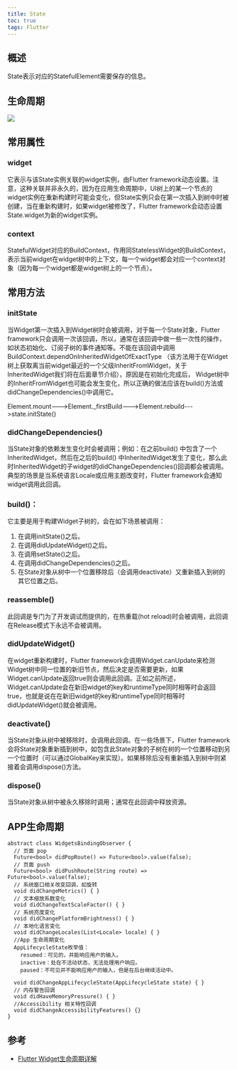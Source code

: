 ```yaml
---
title: State
toc: true
tags: Flutter
---
```



## 概述

State表示对应的StatefulElement需要保存的信息。


## 生命周期

![](./state_lifecycle.png)


## 常用属性 

### widget
  
它表示与该State实例关联的widget实例，由Flutter framework动态设置。注意，这种关联并非永久的，因为在应用生命周期中，UI树上的某一个节点的widget实例在重新构建时可能会变化，但State实例只会在第一次插入到树中时被创建，当在重新构建时，如果widget被修改了，Flutter framework会动态设置State.widget为新的widget实例。

### context
  
StatefulWidget对应的BuildContext，作用同StatelessWidget的BuildContext，表示当前widget在widget树中的上下文，每一个widget都会对应一个context对象（因为每一个widget都是widget树上的一个节点）。


## 常用方法

### initState
  
当Widget第一次插入到Widget树时会被调用，对于每一个State对象，Flutter framework只会调用一次该回调，所以，通常在该回调中做一些一次性的操作，
如状态初始化、订阅子树的事件通知等。不能在该回调中调用BuildContext.dependOnInheritedWidgetOfExactType
（该方法用于在Widget树上获取离当前widget最近的一个父级InheritFromWidget，关于InheritedWidget我们将在后面章节介绍），原因是在初始化完成后，
Widget树中的InheritFromWidget也可能会发生变化，所以正确的做法应该在build()方法或didChangeDependencies()中调用它。

Element.mount--->Element._firstBuild--->Element.rebuild--->state.initState()


### didChangeDependencies()
  
当State对象的依赖发生变化时会被调用；例如：在之前build() 中包含了一个InheritedWidget，然后在之后的build() 中InheritedWidget发生了变化，那么此时InheritedWidget的子widget的didChangeDependencies()回调都会被调用。典型的场景是当系统语言Locale或应用主题改变时，Flutter framework会通知widget调用此回调。

### build()：
  
它主要是用于构建Widget子树的，会在如下场景被调用：
1. 在调用initState()之后。
2. 在调用didUpdateWidget()之后。
3. 在调用setState()之后。
4. 在调用didChangeDependencies()之后。
5. 在State对象从树中一个位置移除后（会调用deactivate）又重新插入到树的其它位置之后。


### reassemble()
  
此回调是专门为了开发调试而提供的，在热重载(hot reload)时会被调用，此回调在Release模式下永远不会被调用。


### didUpdateWidget()
  
在widget重新构建时，Flutter framework会调用Widget.canUpdate来检测Widget树中同一位置的新旧节点，然后决定是否需要更新，如果Widget.canUpdate返回true则会调用此回调。正如之前所述，Widget.canUpdate会在新旧widget的key和runtimeType同时相等时会返回true，也就是说在在新旧widget的key和runtimeType同时相等时didUpdateWidget()就会被调用。

### deactivate()
  
当State对象从树中被移除时，会调用此回调。在一些场景下，Flutter framework会将State对象重新插到树中，如包含此State对象的子树在树的一个位置移动到另一个位置时（可以通过GlobalKey来实现）。如果移除后没有重新插入到树中则紧接着会调用dispose()方法。

### dispose()
  
当State对象从树中被永久移除时调用；通常在此回调中释放资源。


## APP生命周期

```
abstract class WidgetsBindingObserver {
  // 页面 pop
  Future<bool> didPopRoute() => Future<bool>.value(false);
  // 页面 push
  Future<bool> didPushRoute(String route) => Future<bool>.value(false);
  // 系统窗口相关改变回调，如旋转
  void didChangeMetrics() { }
  // 文本缩放系数变化
  void didChangeTextScaleFactor() { }
  // 系统亮度变化
  void didChangePlatformBrightness() { }
  // 本地化语言变化
  void didChangeLocales(List<Locale> locale) { }
  //App 生命周期变化
  AppLifecycleState枚举值：
    resumed：可见的，并能响应用户的输入。
    inactive：处在不活动状态，无法处理用户响应。
    paused：不可见并不能响应用户的输入，但是在后台继续活动中。

  void didChangeAppLifecycleState(AppLifecycleState state) { }
  // 内存警告回调
  void didHaveMemoryPressure() { }
  //Accessibility 相关特性回调
  void didChangeAccessibilityFeatures() {}
}

```


## 参考

- [Flutter Widget生命周期详解](https://www.jianshu.com/p/06dadf6ed3a2)
